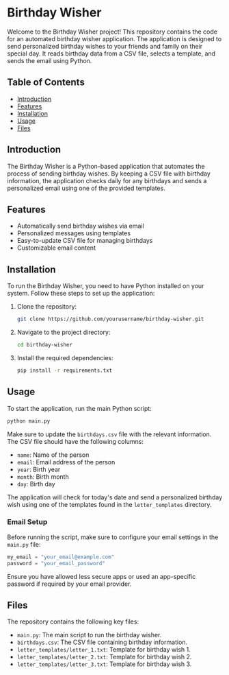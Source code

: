 # Birthday Wisher

Welcome to the Birthday Wisher project! This repository contains the code for an automated birthday wisher application. The application is designed to send personalized birthday wishes to your friends and family on their special day. It reads birthday data from a CSV file, selects a template, and sends the email using Python.

## Table of Contents

- [Introduction](#introduction)
- [Features](#features)
- [Installation](#installation)
- [Usage](#usage)
- [Files](#files)

## Introduction

The Birthday Wisher is a Python-based application that automates the process of sending birthday wishes. By keeping a CSV file with birthday information, the application checks daily for any birthdays and sends a personalized email using one of the provided templates.

## Features

- Automatically send birthday wishes via email
- Personalized messages using templates
- Easy-to-update CSV file for managing birthdays
- Customizable email content

## Installation

To run the Birthday Wisher, you need to have Python installed on your system. Follow these steps to set up the application:

1. Clone the repository:
   ```sh
   git clone https://github.com/yourusername/birthday-wisher.git
   ```

2. Navigate to the project directory:
   ```sh
   cd birthday-wisher
   ```

3. Install the required dependencies:
   ```sh
   pip install -r requirements.txt
   ```

## Usage

To start the application, run the main Python script:

```sh
python main.py
```

Make sure to update the `birthdays.csv` file with the relevant information. The CSV file should have the following columns:

- `name`: Name of the person
- `email`: Email address of the person
- `year`: Birth year
- `month`: Birth month
- `day`: Birth day

The application will check for today's date and send a personalized birthday wish using one of the templates found in the `letter_templates` directory.

### Email Setup

Before running the script, make sure to configure your email settings in the `main.py` file:

```python
my_email = "your_email@example.com"
password = "your_email_password"
```

Ensure you have allowed less secure apps or used an app-specific password if required by your email provider.

## Files

The repository contains the following key files:

- `main.py`: The main script to run the birthday wisher.
- `birthdays.csv`: The CSV file containing birthday information.
- `letter_templates/letter_1.txt`: Template for birthday wish 1.
- `letter_templates/letter_2.txt`: Template for birthday wish 2.
- `letter_templates/letter_3.txt`: Template for birthday wish 3.
